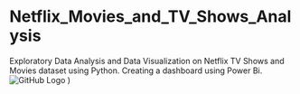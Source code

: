 # Netflix_Movies_and_TV_Shows_Analysis
Exploratory Data Analysis and Data Visualization on Netflix TV Shows and Movies dataset using Python. Creating a dashboard using Power Bi.
![GitHub Logo](https://drive.google.com/file/d/1nfcFxBmWpe0pDjt5i_wLRi5JOgyjZj-8/view?usp=drive_link)
)

